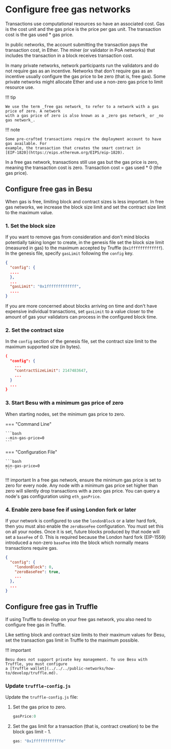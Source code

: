 # Configure free gas networks

Transactions use computational resources so have an associated cost. Gas is the cost unit and the gas price is the price per gas unit. The transaction cost is the gas used \* gas price.

In public networks, the account submitting the transaction pays the transaction cost, in Ether. The miner (or validator in PoA networks) that includes the transaction in a block receives transaction cost.

In many private networks, network participants run the validators and do not require gas as an incentive. Networks that don't require gas as an incentive usually configure the gas price to be zero (that is, free gas). Some private networks might allocate Ether and use a non-zero gas price to limit resource use.

!!! tip

```
We use the term _free gas network_ to refer to a network with a gas price of zero. A network
with a gas price of zero is also known as a _zero gas network_ or _no gas network_.
```

!!! note

```
Some pre-crafted transactions require the deployment account to have gas available. For
example, the transaction that creates the smart contract in
[EIP-1820](https://eips.ethereum.org/EIPS/eip-1820).
```

In a free gas network, transactions still use gas but the gas price is zero, meaning the transaction cost is zero. Transaction cost = gas used \* 0 (the gas price).

## Configure free gas in Besu

When gas is free, limiting block and contract sizes is less important. In free gas networks, we increase the block size limit and set the contract size limit to the maximum value.

### 1. Set the block size

If you want to remove gas from consideration and don't mind blocks potentially taking longer to create, in the genesis file set the block size limit (measured in gas) to the maximum accepted by Truffle (`0x1fffffffffffff`). In the genesis file, specify `gasLimit` following the `config` key.

```json
{
  "config": {
  ....
  },
  ...
  "gasLimit": "0x1fffffffffffff",
  ....
}
```

If you are more concerned about blocks arriving on time and don't have expensive individual transactions, set `gasLimit` to a value closer to the amount of gas your validators can process in the configured block time.

### 2. Set the contract size

In the `config` section of the genesis file, set the contract size limit to the maximum supported size (in bytes).

```json
(
  "config": {
    ...
    "contractSizeLimit": 2147483647,
    ...
  }
  ...
}
```

### 3. Start Besu with a minimum gas price of zero

When starting nodes, set the minimum gas price to zero.

\=== "Command Line"

````
```bash
--min-gas-price=0
```
````

\=== "Configuration File"

````
```bash
min-gas-price=0
```
````

!!! important In a free gas network, ensure the minimum gas price is set to zero for every node. Any node with a minimum gas price set higher than zero will silently drop transactions with a zero gas price. You can query a node's gas configuration using `eth_gasPrice`.

### 4. Enable zero base fee if using London fork or later

If your network is configured to use the `londonBlock` or a later hard fork, then you must also enable the `zeroBaseFee` configuration. You must set this on all your nodes. Once it is set, future blocks produced by that node will set a `baseFee` of 0. This is required because the London hard fork (EIP-1559) introduced a non-zero `baseFee` into the block which normally means transactions require gas.

```json
{
  "config": {
    "londonBlock": 0,
    "zeroBaseFee": true,
    ...
  },
  ...
}
```

## Configure free gas in Truffle

If using Truffle to develop on your free gas network, you also need to configure free gas in Truffle.

Like setting block and contract size limits to their maximum values for Besu, set the transaction gas limit in Truffle to the maximum possible.

!!! important

```
Besu does not support private key management. To use Besu with Truffle, you must configure
a [Truffle wallet](../../../public-networks/how-to/develop/truffle.md).
```

### Update `truffle-config.js`

Update the `truffle-config.js` file:

1.  Set the gas price to zero.

    ```js
    gasPrice:0
    ```
2.  Set the gas limit for a transaction (that is, contract creation) to be the block gas limit - 1.

    ```js
    gas: "0x1ffffffffffffe"
    ```
